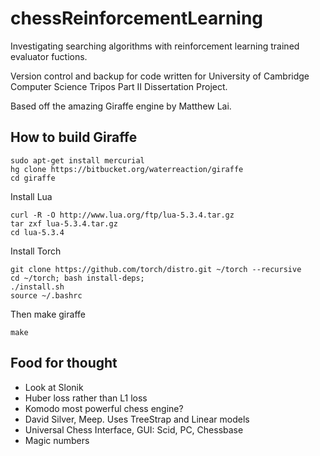 # chessReinforcementLearning
Investigating searching algorithms with reinforcement learning trained evaluator fuctions.

Version control and backup for code written for University of Cambridge Computer Science Tripos Part II Dissertation Project.

Based off the amazing Giraffe engine by Matthew Lai.

## How to build Giraffe

```
sudo apt-get install mercurial
hg clone https://bitbucket.org/waterreaction/giraffe
cd giraffe
```
Install Lua
```
curl -R -O http://www.lua.org/ftp/lua-5.3.4.tar.gz
tar zxf lua-5.3.4.tar.gz
cd lua-5.3.4
```
Install Torch
```
git clone https://github.com/torch/distro.git ~/torch --recursive
cd ~/torch; bash install-deps;
./install.sh
source ~/.bashrc
```
Then make giraffe
```
make
```

## Food for thought

* Look at Slonik
* Huber loss rather than L1 loss
* Komodo most powerful chess engine?
* David Silver, Meep. Uses TreeStrap and Linear models
* Universal Chess Interface, GUI: Scid, PC, Chessbase
* Magic numbers
